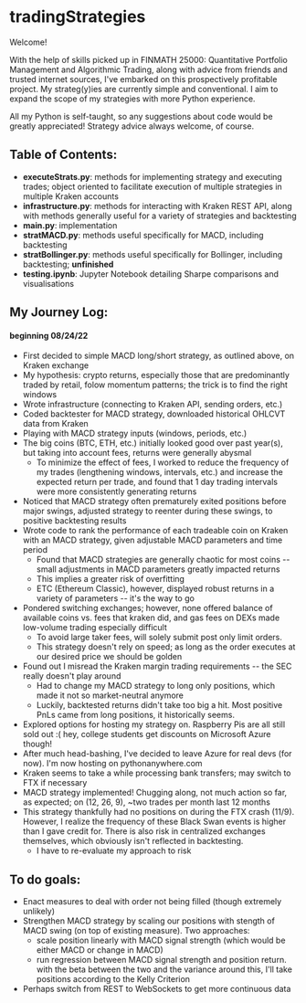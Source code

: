 # tradingStrategies

Welcome!

With the help of skills picked up in FINMATH 25000: Quantitative Portfolio Management and Algorithmic Trading, along with advice from friends and trusted internet sources, I've embarked on this prospectively profitable project. My strateg(y)ies are currently simple and conventional. I aim to expand the scope of my strategies with more Python experience.

All my Python is self-taught, so any suggestions about code would be greatly appreciated! Strategy advice always welcome, of course.

## Table of Contents:
* **executeStrats.py**: methods for implementing strategy and executing trades; object oriented to facilitate execution of multiple strategies in multiple Kraken accounts
* **infrastructure.py**: methods for interacting with Kraken REST API, along with methods generally useful for a variety of strategies and backtesting
* **main.py**: implementation
* **stratMACD.py**: methods useful specifically for MACD, including backtesting
* **stratBollinger.py**: methods useful specifically for Bollinger, including backtesting; **unfinished**
* **testing.ipynb**: Jupyter Notebook detailing Sharpe comparisons and visualisations

## My Journey Log:
#### beginning 08/24/22
- First decided to simple MACD long/short strategy, as outlined above, on Kraken exchange
- My hypothesis: crypto returns, especially those that are predominantly traded by retail, folow momentum patterns; the trick is to find the right windows
- Wrote infrastructure (connecting to Kraken API, sending orders, etc.)
- Coded backtester for MACD strategy, downloaded historical OHLCVT data from Kraken
- Playing with MACD strategy inputs (windows, periods, etc.)
- The big coins (BTC, ETH, etc.) initially looked good over past year(s), but taking into account fees, returns were generally abysmal
  - To minimize the effect of fees, I worked to reduce the frequency of my trades (lengthening windows, intervals, etc.) and increase the expected return per trade, and found that 1 day trading intervals were more consistently generating returns
- Noticed that MACD strategy often prematurely exited positions before major swings, adjusted strategy to reenter during these swings, to positive backtesting results
- Wrote code to rank the performance of each tradeable coin on Kraken with an MACD strategy, given adjustable MACD parameters and time period
  - Found that MACD strategies are generally chaotic for most coins -- small adjustments in MACD parameters greatly impacted returns 
  - This implies a greater risk of overfitting
  - ETC (Ethereum Classic), however, displayed robust returns in a variety of parameters -- it's the way to go
- Pondered switching exchanges; however, none offered balance of available coins vs. fees that kraken did, and gas fees on DEXs made low-volume trading especially difficult
  - To avoid large taker fees, will solely submit post only limit orders.
  - This strategy doesn't rely on speed; as long as the order executes at our desired price we should be golden
- Found out I misread the Kraken margin trading requirements -- the SEC really doesn't play around
  - Had to change my MACD strategy to long only positions, which made it not so market-neutral anymore
  - Luckily, backtested returns didn't take too big a hit. Most positive PnLs came from long positions, it historically seems.
- Explored options for hosting my strategy on. Raspberry Pis are all still sold out :( hey, college students get discounts on Microsoft Azure though!
- After much head-bashing, I've decided to leave Azure for real devs (for now). I'm now hosting on pythonanywhere.com
- Kraken seems to take a while processing bank transfers; may switch to FTX if necessary
- MACD strategy implemented! Chugging along, not much action so far, as expected; on (12, 26, 9), ~two trades per month last 12 months
- This strategy thankfully had no positions on during the FTX crash (11/9). However, I realize the frequency of these Black Swan events is higher than I gave credit for. There is also risk in centralized exchanges themselves, which obviously isn't reflected in backtesting.
  - I have to re-evaluate my approach to risk

## To do goals:
- Enact measures to deal with order not being filled (though extremely unlikely)
-  Strengthen MACD strategy by scaling our positions with stength of MACD swing (on top of existing measure). Two approaches:
    -  scale position linearly with MACD signal strength (which would be either MACD or change in MACD)
    -  run regression between MACD signal strength and position return. with the beta between the two and the variance around this, I'll take positions according to the Kelly Criterion
- Perhaps switch from REST to WebSockets to get more continuous data
